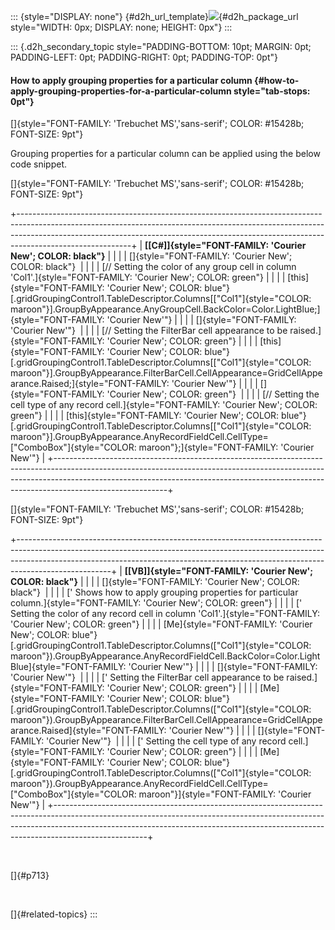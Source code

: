 ::: {style="DISPLAY: none"}
[](ms-xhelp:///?Id=d2h_url_template){#d2h_url_template}![](!package_url!){#d2h_package_url style="WIDTH: 0px; DISPLAY: none; HEIGHT: 0px"}
:::

::: {.d2h_secondary_topic style="PADDING-BOTTOM: 10pt; MARGIN: 0pt; PADDING-LEFT: 0pt; PADDING-RIGHT: 0pt; PADDING-TOP: 0pt"}
#### How to apply grouping properties for a particular column {#how-to-apply-grouping-properties-for-a-particular-column style="tab-stops: 0pt"}

[]{style="FONT-FAMILY: 'Trebuchet MS','sans-serif'; COLOR: #15428b; FONT-SIZE: 9pt"} 

Grouping properties for a particular column can be applied using the below code snippet.

[]{style="FONT-FAMILY: 'Trebuchet MS','sans-serif'; COLOR: #15428b; FONT-SIZE: 9pt"} 

+----------------------------------------------------------------------------------------------------------------------------------------------------------------------------------------------------------------------------------------------------------------------+
| **[\[C#\]]{style="FONT-FAMILY: 'Courier New'; COLOR: black"}**                                                                                                                                                                                                       |
|                                                                                                                                                                                                                                                                      |
| []{style="FONT-FAMILY: 'Courier New'; COLOR: black"}                                                                                                                                                                                                                 |
|                                                                                                                                                                                                                                                                      |
| [// Setting the color of any group cell in column \'Col1\'.]{style="FONT-FAMILY: 'Courier New'; COLOR: green"}                                                                                                                                                       |
|                                                                                                                                                                                                                                                                      |
| [this]{style="FONT-FAMILY: 'Courier New'; COLOR: blue"}[.gridGroupingControl1.TableDescriptor.Columns\[[\"Col1\"]{style="COLOR: maroon"}\].GroupByAppearance.AnyGroupCell.BackColor=Color.LightBlue;]{style="FONT-FAMILY: 'Courier New'"}                            |
|                                                                                                                                                                                                                                                                      |
| []{style="FONT-FAMILY: 'Courier New'"}                                                                                                                                                                                                                               |
|                                                                                                                                                                                                                                                                      |
| [// Setting the FilterBar cell appearance to be raised.]{style="FONT-FAMILY: 'Courier New'; COLOR: green"}                                                                                                                                                           |
|                                                                                                                                                                                                                                                                      |
| [this]{style="FONT-FAMILY: 'Courier New'; COLOR: blue"}[.gridGroupingControl1.TableDescriptor.Columns\[[\"Col1\"]{style="COLOR: maroon"}\].GroupByAppearance.FilterBarCell.CellAppearance=GridCellAppearance.Raised;]{style="FONT-FAMILY: 'Courier New'"}            |
|                                                                                                                                                                                                                                                                      |
| []{style="FONT-FAMILY: 'Courier New'; COLOR: green"}                                                                                                                                                                                                                 |
|                                                                                                                                                                                                                                                                      |
| [// Setting the cell type of any record cell.]{style="FONT-FAMILY: 'Courier New'; COLOR: green"}                                                                                                                                                                     |
|                                                                                                                                                                                                                                                                      |
| [this]{style="FONT-FAMILY: 'Courier New'; COLOR: blue"}[.gridGroupingControl1.TableDescriptor.Columns\[[\"Col1\"]{style="COLOR: maroon"}\].GroupByAppearance.AnyRecordFieldCell.CellType=[\"ComboBox\"]{style="COLOR: maroon"};]{style="FONT-FAMILY: 'Courier New'"} |
+----------------------------------------------------------------------------------------------------------------------------------------------------------------------------------------------------------------------------------------------------------------------+

[]{style="FONT-FAMILY: 'Trebuchet MS','sans-serif'; COLOR: #15428b; FONT-SIZE: 9pt"} 

+-----------------------------------------------------------------------------------------------------------------------------------------------------------------------------------------------------------------------------------------------------------------+
| **[\[VB\]]{style="FONT-FAMILY: 'Courier New'; COLOR: black"}**                                                                                                                                                                                                  |
|                                                                                                                                                                                                                                                                 |
| []{style="FONT-FAMILY: 'Courier New'; COLOR: black"}                                                                                                                                                                                                            |
|                                                                                                                                                                                                                                                                 |
| [\' Shows how to apply grouping properties for particular column.]{style="FONT-FAMILY: 'Courier New'; COLOR: green"}                                                                                                                                            |
|                                                                                                                                                                                                                                                                 |
| [\' Setting the color of any record cell in column \'Col1\'.]{style="FONT-FAMILY: 'Courier New'; COLOR: green"}                                                                                                                                                 |
|                                                                                                                                                                                                                                                                 |
| [Me]{style="FONT-FAMILY: 'Courier New'; COLOR: blue"}[.gridGroupingControl1.TableDescriptor.Columns([\"Col1\"]{style="COLOR: maroon"}).GroupByAppearance.AnyRecordFieldCell.BackColor=Color.LightBlue]{style="FONT-FAMILY: 'Courier New'"}                      |
|                                                                                                                                                                                                                                                                 |
| []{style="FONT-FAMILY: 'Courier New'"}                                                                                                                                                                                                                          |
|                                                                                                                                                                                                                                                                 |
| [\' Setting the FilterBar cell appearance to be raised.]{style="FONT-FAMILY: 'Courier New'; COLOR: green"}                                                                                                                                                      |
|                                                                                                                                                                                                                                                                 |
| [Me]{style="FONT-FAMILY: 'Courier New'; COLOR: blue"}[.gridGroupingControl1.TableDescriptor.Columns([\"Col1\"]{style="COLOR: maroon"}).GroupByAppearance.FilterBarCell.CellAppearance=GridCellAppearance.Raised]{style="FONT-FAMILY: 'Courier New'"}            |
|                                                                                                                                                                                                                                                                 |
| []{style="FONT-FAMILY: 'Courier New'"}                                                                                                                                                                                                                          |
|                                                                                                                                                                                                                                                                 |
| [\' Setting the cell type of any record cell.]{style="FONT-FAMILY: 'Courier New'; COLOR: green"}                                                                                                                                                                |
|                                                                                                                                                                                                                                                                 |
| [Me]{style="FONT-FAMILY: 'Courier New'; COLOR: blue"}[.gridGroupingControl1.TableDescriptor.Columns([\"Col1\"]{style="COLOR: maroon"}).GroupByAppearance.AnyRecordFieldCell.CellType=[\"ComboBox\"]{style="COLOR: maroon"}]{style="FONT-FAMILY: 'Courier New'"} |
+-----------------------------------------------------------------------------------------------------------------------------------------------------------------------------------------------------------------------------------------------------------------+

 

[]{#p713} 

 

[]{#related-topics}
:::
